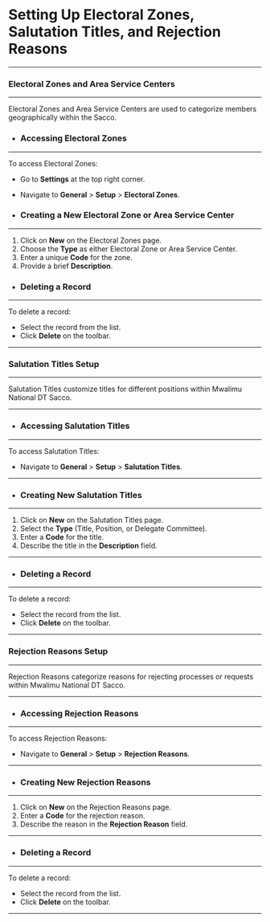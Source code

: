 # Setting Up Electoral Zones, Salutation Titles, and Rejection Reasons
---

### Electoral Zones and Area Service Centers
---

Electoral Zones and Area Service Centers are used to categorize members geographically within the Sacco.

- ### Accessing Electoral Zones
---

To access Electoral Zones:
- Go to **Settings** at the top right corner.
- Navigate to **General** > **Setup** > **Electoral Zones**.

- ### Creating a New Electoral Zone or Area Service Center
---

1. Click on **New** on the Electoral Zones page.
2. Choose the **Type** as either Electoral Zone or Area Service Center.
3. Enter a unique **Code** for the zone.
4. Provide a brief **Description**.

- ### Deleting a Record
---

To delete a record:
- Select the record from the list.
- Click **Delete** on the toolbar.

---
### Salutation Titles Setup
---

Salutation Titles customize titles for different positions within Mwalimu National DT Sacco.

---
- ### Accessing Salutation Titles
---

To access Salutation Titles:
- Navigate to **General** > **Setup** > **Salutation Titles**.

---
- ### Creating New Salutation Titles
---

1. Click on **New** on the Salutation Titles page.
2. Select the **Type** (Title, Position, or Delegate Committee).
3. Enter a **Code** for the title.
4. Describe the title in the **Description** field.

---
- ### Deleting a Record
---

To delete a record:
- Select the record from the list.
- Click **Delete** on the toolbar.

---
### Rejection Reasons Setup
---

Rejection Reasons categorize reasons for rejecting processes or requests within Mwalimu National DT Sacco.

---
- ### Accessing Rejection Reasons
---

To access Rejection Reasons:
- Navigate to **General** > **Setup** > **Rejection Reasons**.

---
- ### Creating New Rejection Reasons
---

1. Click on **New** on the Rejection Reasons page.
2. Enter a **Code** for the rejection reason.
3. Describe the reason in the **Rejection Reason** field.

---
- ### Deleting a Record
---

To delete a record:
- Select the record from the list.
- Click **Delete** on the toolbar.

---
